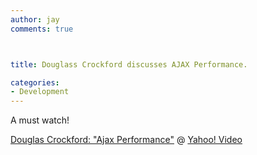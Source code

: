 ```yaml
---
author: jay
comments: true



title: Douglass Crockford discusses AJAX Performance.

categories:
- Development
---
```


A must watch!





  
[Douglas Crockford: "Ajax Performance"](http://video.yahoo.com/watch/4141759/11157560) @ [Yahoo! Video](http://video.yahoo.com)



